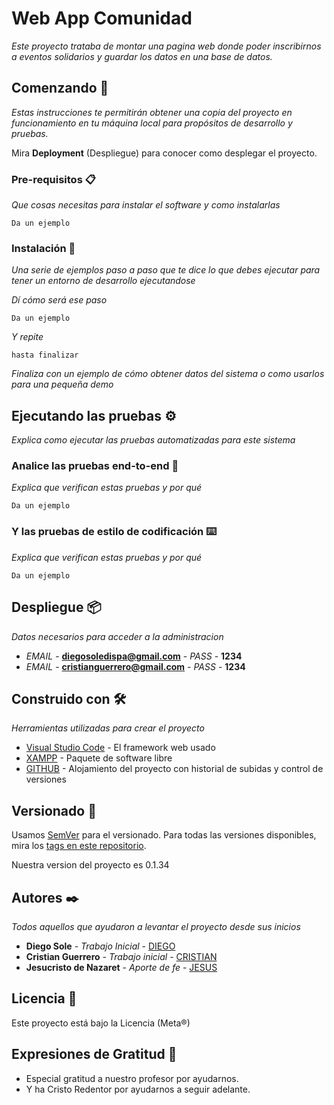 # Web App Comunidad

_Este proyecto trataba de montar una pagina web donde poder inscribirnos a eventos solidarios y guardar los datos en una base de datos._

## Comenzando 🚀

_Estas instrucciones te permitirán obtener una copia del proyecto en funcionamiento en tu máquina local para propósitos de desarrollo y pruebas._

Mira **Deployment** (Despliegue) para conocer como desplegar el proyecto.


### Pre-requisitos 📋

_Que cosas necesitas para instalar el software y como instalarlas_

```
Da un ejemplo
```

### Instalación 🔧

_Una serie de ejemplos paso a paso que te dice lo que debes ejecutar para tener un entorno de desarrollo ejecutandose_

_Dí cómo será ese paso_

```
Da un ejemplo
```

_Y repite_

```
hasta finalizar
```

_Finaliza con un ejemplo de cómo obtener datos del sistema o como usarlos para una pequeña demo_

## Ejecutando las pruebas ⚙️

_Explica como ejecutar las pruebas automatizadas para este sistema_

### Analice las pruebas end-to-end 🔩

_Explica que verifican estas pruebas y por qué_

```
Da un ejemplo
```

### Y las pruebas de estilo de codificación ⌨️

_Explica que verifican estas pruebas y por qué_

```
Da un ejemplo
```

## Despliegue 📦

_Datos necesarios para acceder a la administracion_

*   *EMAIL* - **diegosoledispa@gmail.com** - *PASS* - **1234**
*   *EMAIL* - **cristianguerrero@gmail.com** - *PASS* - **1234**


## Construido con 🛠️

_Herramientas utilizadas para crear el proyecto_

* [Visual Studio Code](https://code.visualstudio.com/download) - El framework web usado
* [XAMPP](https://www.apachefriends.org/es/download.html) - Paquete de software libre
* [GITHUB](https://github.com/) - Alojamiento del proyecto con historial de subidas y control de versiones


## Versionado 📌

Usamos [SemVer](http://semver.org/) para el versionado. Para todas las versiones disponibles, mira los [tags en este repositorio](https://github.com/tu/proyecto/tags).

Nuestra version del proyecto es 0.1.34

## Autores ✒️

_Todos aquellos que ayudaron a levantar el proyecto desde sus inicios_

* **Diego Sole** - *Trabajo Inicial* - [DIEGO](https://github.com/Dsoledispa)
* **Cristian Guerrero** - *Trabajo inicial* - [CRISTIAN](https://github.com/CristianGuerreroRioja)
* **Jesucristo de Nazaret** - *Aporte de fe* - [JESUS](https://github.com/dannylarrea)

## Licencia 📄

Este proyecto está bajo la Licencia (Meta®)

## Expresiones de Gratitud 🎁

* Especial gratitud a nuestro profesor por ayudarnos.
* Y ha Cristo Redentor por ayudarnos a seguir adelante.
